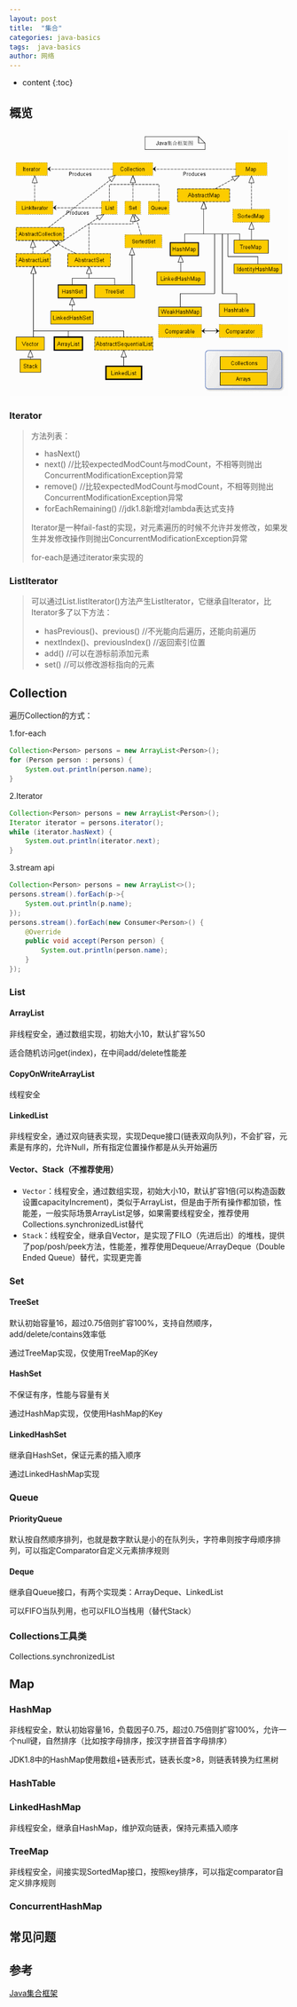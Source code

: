 ```yaml
---
layout: post
title:  "集合"
categories: java-basics
tags:  java-basics
author: 网络
---
```


* content
{:toc}









## 概览

![java_collections_all.gif](/images/collection-map/java_collections_all.gif)

### Iterator

> 方法列表：
>
> * hasNext()
> * next() //比较expectedModCount与modCount，不相等则抛出ConcurrentModificationException异常
> * remove() //比较expectedModCount与modCount，不相等则抛出ConcurrentModificationException异常
> * forEachRemaining() //jdk1.8新增对lambda表达式支持
>
> Iterator是一种fail-fast的实现，对元素遍历的时候不允许并发修改，如果发生并发修改操作则抛出ConcurrentModificationException异常
>
> for-each是通过iterator来实现的

### ListIterator

> 可以通过List.listIterator()方法产生ListIterator，它继承自Iterator，比Iterator多了以下方法：
>
> * hasPrevious()、previous() //不光能向后遍历，还能向前遍历
> * nextIndex()、previousIndex() //返回索引位置
> * add() //可以在游标前添加元素
> * set() //可以修改游标指向的元素

## Collection

遍历Collection的方式：

1.for-each

```java
Collection<Person> persons = new ArrayList<Person>();
for (Person person : persons) {
    System.out.println(person.name);  
}
```

2.Iterator

```java
Collection<Person> persons = new ArrayList<Person>();
Iterator iterator = persons.iterator();
while (iterator.hasNext) {
    System.out.println(iterator.next);  
}
```

3.stream api

```java
Collection<Person> persons = new ArrayList<>();
persons.stream().forEach(p->{
    System.out.println(p.name);
});
persons.stream().forEach(new Consumer<Person>() {
    @Override
    public void accept(Person person) {
        System.out.println(person.name);
    }
});
```

### List

#### ArrayList

非线程安全，通过数组实现，初始大小10，默认扩容%50

适合随机访问get(index)，在中间add/delete性能差

#### CopyOnWriteArrayList

线程安全

#### LinkedList

非线程安全，通过双向链表实现，实现Deque接口(链表双向队列)，不会扩容，元素是有序的，允许Null，所有指定位置操作都是从头开始遍历

#### Vector、Stack（不推荐使用）

* `Vector`：线程安全，通过数组实现，初始大小10，默认扩容1倍(可以构造函数设置capacityIncrement)，类似于ArrayList，但是由于所有操作都加锁，性能差，一般实际场景ArrayList足够，如果需要线程安全，推荐使用Collections.synchronizedList替代
* `Stack`：线程安全，继承自Vector，是实现了FILO（先进后出）的堆栈，提供了pop/posh/peek方法，性能差，推荐使用Dequeue/ArrayDeque（Double Ended Queue）替代，实现更完善

### Set

#### TreeSet

默认初始容量16，超过0.75倍则扩容100%，支持自然顺序，add/delete/contains效率低

通过TreeMap实现，仅使用TreeMap的Key

#### HashSet

不保证有序，性能与容量有关

通过HashMap实现，仅使用HashMap的Key

#### LinkedHashSet

继承自HashSet，保证元素的插入顺序

通过LinkedHashMap实现

### Queue

#### PriorityQueue

默认按自然顺序排列，也就是数字默认是小的在队列头，字符串则按字母顺序排列，可以指定Comparator自定义元素排序规则

#### Deque

继承自Queue接口，有两个实现类：ArrayDeque、LinkedList

可以FIFO当队列用，也可以FILO当栈用（替代Stack）

### Collections工具类

Collections.synchronizedList

## Map

### HashMap

非线程安全，默认初始容量16，负载因子0.75，超过0.75倍则扩容100%，允许一个null键，自然排序（比如按字母排序，按汉字拼音首字母排序）

JDK1.8中的HashMap使用数组+链表形式，链表长度>8，则链表转换为红黑树

### HashTable

### LinkedHashMap

非线程安全，继承自HashMap，维护双向链表，保持元素插入顺序

### TreeMap

非线程安全，间接实现SortedMap接口，按照key排序，可以指定comparator自定义排序规则

### ConcurrentHashMap

## 常见问题

## 参考

[Java集合框架](https://www.runoob.com/java/java-collections.html)
